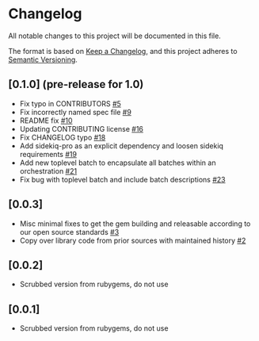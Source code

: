 # Changelog

All notable changes to this project will be documented in this file.

The format is based on [Keep a Changelog](https://keepachangelog.com/en/1.0.0/), and this project adheres to [Semantic Versioning](https://semver.org/spec/v2.0.0.html).

## [0.1.0] (pre-release for 1.0)
* Fix typo in CONTRIBUTORS
  [#5](https://github.com/doximity/simplekiq/pull/5)
* Fix incorrectly named spec file
  [#9](https://github.com/doximity/simplekiq/pull/9)
* README fix
  [#10](https://github.com/doximity/simplekiq/pull/10)
* Updating CONTRIBUTING license
  [#16](https://github.com/doximity/simplekiq/pull/16)
* Fix CHANGELOG typo
  [#18](https://github.com/doximity/simplekiq/pull/18)
* Add sidekiq-pro as an explicit dependency and loosen sidekiq requirements
  [#19](https://github.com/doximity/simplekiq/pull/19)
* Add new toplevel batch to encapsulate all batches within an orchestration
  [#21](https://github.com/doximity/simplekiq/pull/21)
* Fix bug with toplevel batch and include batch descriptions
  [#23](https://github.com/doximity/simplekiq/pull/23)

## [0.0.3]
* Misc minimal fixes to get the gem building and releasable according to our open source standards
  [#3](https://github.com/doximity/simplekiq/pull/3)
* Copy over library code from prior sources with maintained history
  [#2](https://github.com/doximity/simplekiq/pull/2)

## [0.0.2]
* Scrubbed version from rubygems, do not use
## [0.0.1]
* Scrubbed version from rubygems, do not use
